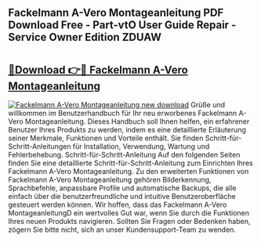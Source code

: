 ## Fackelmann A-Vero Montageanleitung PDF Download Free - Part-vtO User Guide Repair - Service Owner Edition ZDUAW

# <h2><a href="http://df7cc1l.blite.top/?on=Fackelmann+A-Vero+Montageanleitung">🔗Download 👉🔴 Fackelmann A-Vero Montageanleitung</a></h2>

[![Fackelmann A-Vero Montageanleitung new download](https://i.imgur.com/lujVjoI.png)](http://df7cc1l.blite.top/?on=Fackelmann+A-Vero+Montageanleitung)
Grüße und willkommen im Benutzerhandbuch für Ihr neu erworbenes Fackelmann A-Vero Montageanleitung. Dieses Handbuch soll Ihnen helfen, ein erfahrener Benutzer Ihres Produkts zu werden, indem es eine detaillierte Erläuterung seiner Merkmale, Funktionen und Vorteile enthält. Sie finden Schritt-für-Schritt-Anleitungen für Installation, Verwendung, Wartung und Fehlerbehebung. Schritt-für-Schritt-Anleitung Auf den folgenden Seiten finden Sie eine detaillierte Schritt-für-Schritt-Anleitung zum Einrichten Ihres Fackelmann A-Vero Montageanleitung. Zu den erweiterten Funktionen von Fackelmann A-Vero Montageanleitung gehören Bilderkennung, Sprachbefehle, anpassbare Profile und automatische Backups, die alle einfach über die benutzerfreundliche und intuitive Benutzeroberfläche gesteuert werden können. Wir hoffen, dass das Fackelmann A-Vero MontageanleitungD ein wertvolles Gut war, wenn Sie durch die Funktionen Ihres neuen Produkts navigieren. Sollten Sie Fragen oder Bedenken haben, zögern Sie bitte nicht, sich an unser Kundensupport-Team zu wenden.
